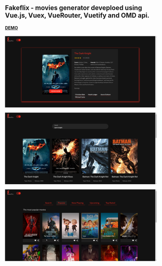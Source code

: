 ## Fakeflix - movies generator deveploed using Vue.js, Vuex, VueRouter, Vuetify and OMD api.

#### [DEMO](https://fakeflix-app.herokuapp.com/#/)

![alt text](https://github.com/barakle2401/fakeflix/blob/master/src/assets/images/github/fakeflix-image1.png)

![alt text](https://github.com/barakle2401/fakeflix/blob/master/src/assets/images/github/fakeflix-image2.png)

![alt text](https://github.com/barakle2401/fakeflix/blob/master/src/assets/images/github/fakeflix-image3.png)
